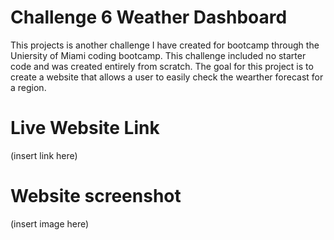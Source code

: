 # Challenge 6 Weather Dashboard

This projects is another challenge I have created for bootcamp through the Uniersity of Miami coding bootcamp. This challenge included no starter code and was created entirely from scratch. The goal for this project is to create a website that allows a user to easily check the wearther forecast for a region.

# Live Website Link

(insert link here)

# Website screenshot

(insert image here)